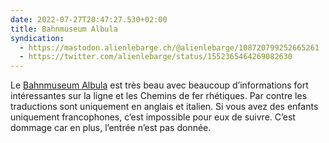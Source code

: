 ```yaml
---
date: 2022-07-27T20:47:27.530+02:00
title: Bahnmuseum Albula
syndication:
  - https://mastodon.alienlebarge.ch/@alienlebarge/108720799252665261
  - https://twitter.com/alienlebarge/status/1552365464269082630
---
```

Le [Bahnmuseum Albula](https://www.bahnmuseum-albula.ch) est très beau avec beaucoup d’informations fort intéressantes sur la ligne et les Chemins de fer rhétiques. Par contre les traductions sont uniquement en anglais et italien. Si vous avez des enfants uniquement francophones, c’est impossible pour eux de suivre. 
C’est dommage car en plus, l’entrée n’est pas donnée.
